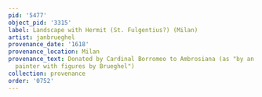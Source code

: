 ```yaml
---
pid: '5477'
object_pid: '3315'
label: Landscape with Hermit (St. Fulgentius?) (Milan)
artist: janbrueghel
provenance_date: '1618'
provenance_location: Milan
provenance_text: Donated by Cardinal Borromeo to Ambrosiana (as "by an excellent Flemish
  painter with figures by Brueghel")
collection: provenance
order: '0752'
---
```

